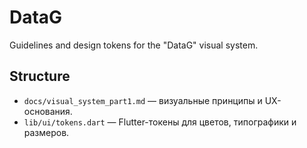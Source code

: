 # DataG

Guidelines and design tokens for the "DataG" visual system.

## Structure
- `docs/visual_system_part1.md` — визуальные принципы и UX-основания.
- `lib/ui/tokens.dart` — Flutter-токены для цветов, типографики и размеров.
